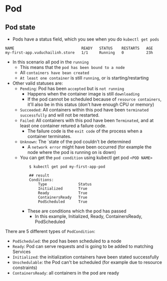 # Pod

## Pod state
- Pods have a status field, which you see when you do `kubectl get pods`
```terminal
NAME                              READY   STATUS    RESTARTS   AGE
my-first-app.vuduchailinh.store   1/1     Running   0          23h
```
- In this scenario all pod in the `running`
  - This means that the `pod has been bound to a node`
  - All `containers have bean created`
  - `At least one container` is still `running`, or is starting/restarting
- Other valid statuses are:
  - `Pending`: Pod has been `accepted` but is `not running`
    - Happens when the container image is still `downloading`
    - If the pod cannot be scheduled because of `resource containers`, it'll also be in this status (don't have enough CPU or memory)
  - `Succeeded`: All containers within this pod have been `terminated successfully` and will not be restarted.
  - `Failed`: All containers with this pod have been `Terminated`, and at least one container retured a failure code.
    - The failure code is the `exit code` of the process when a container terminates.
  - `Unknown`: The `state of the pod couldn't be determined
    - A `network error` might have been occurred (for example the node where the pod is running on is down)
  - You can get the `pod condition` using kubectl get pod `<POD NAME>`
    ```terminal
        $ kubectl get pod my-first-app-pod

        ## result
        Conditions:
            Type              Status
            Initialized       True 
            Ready             True 
            ContainersReady   True 
            PodScheduled      True 
    ```
    - These are conditions which the pod has passed
      - In this example, Initialized, Ready, ContainersReady, PodScheduled

There are 5 different types of `PodCondition`:
- `PodScheduled`: the pod has been scheduled to a node
- `Ready`: Pod can serve requests and is going to be added to matching Services
- `Initialized`: the initialization containers have been stated successfully
- `Unschedulable`: the Pod can't be scheduled (for example due to resource constraints)
- `ContainersReady`: all containers in the pod are ready